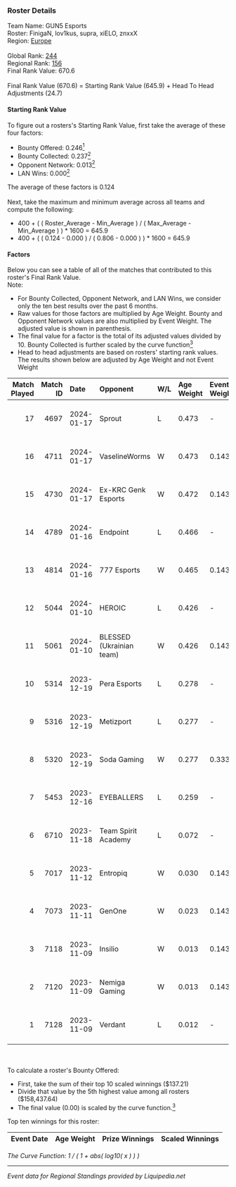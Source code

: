 ### Roster Details<br />
Team Name: GUN5 Esports<br />
Roster: FinigaN, lov1kus, supra, xiELO, znxxX<br />
Region: [Europe]( ../standings_europe.md)<br />
<br />
Global Rank: [244](../standings_global.md)<br />
Regional Rank: [156]( ../standings_europe.md)<br />
Final Rank Value:  670.6<br />
<br />
Final Rank Value (670.6) = Starting Rank Value (645.9) + Head To Head Adjustments (24.7)<br />

#### Starting Rank Value<br />
To figure out a rosters's Starting Rank Value, first take the average of these four factors:<br />
- Bounty Offered: 0.246[<sup>1</sup>](#table2)
- Bounty Collected: 0.237[<sup>2</sup>](#table1)
- Opponent Network: 0.013[<sup>2</sup>](#table1)
- LAN Wins: 0.000[<sup>2</sup>](#table1)

The average of these factors is 0.124<br />
<br />
Next, take the maximum and minimum average across all teams and compute the following:<br />
- 400 + ( ( Roster_Average - Min_Average ) / ( Max_Average - Min_Average ) ) * 1600 = 645.9
- 400 + ( ( 0.124 - 0.000 ) / ( 0.806 - 0.000 ) ) * 1600 = 645.9


#### Factors<br />
Below you can see a table of all of the matches that contributed to this roster's Final Rank Value.<br />
Note:<br />

- For Bounty Collected, Opponent Network, and LAN Wins, we consider only the ten best results over the past 6 months.
- Raw values for those factors are multiplied by Age Weight. Bounty and Opponent Network values are also multiplied by Event Weight. The adjusted value is shown in parenthesis.
- The final value for a factor is the total of its adjusted values divided by 10. Bounty Collected is further scaled by the curve function[<sup>3</sup>](#curveFunction)
- Head to head adjustments are based on rosters' starting rank values. The results shown below are adjusted by Age Weight and not Event Weight
<span id="table1"></span><br />


| Match Played | Match ID | Date       | Opponent                 | W/L | Age Weight | Event Weight | Bounty Collected | Opponent Network | LAN Wins      | H2H Adj. | Roster                                    |
| -: | -: | :- | :- | :- | :- | :- | :- | :- | :- | -: | :- |
|           17 |     4697 | 2024-01-17 | Sprout                   | L   | 0.473      | -            | -                | -                | -             |   -10.83 | FinigaN, lov1kus, supra, xiELO, znxxX     |
|           16 |     4711 | 2024-01-17 | VaselineWorms            | W   | 0.473      | 0.143        | 0.001 (0.000)    | 0.164 (0.011)    | false (0.000) |     7.34 | FinigaN, lov1kus, supra, xiELO, znxxX     |
|           15 |     4730 | 2024-01-17 | Ex-KRC Genk Esports      | W   | 0.472      | 0.143        | 0.008 (0.001)    | 0.181 (0.012)    | false (0.000) |    10.25 | FinigaN, lov1kus, supra, xiELO, znxxX     |
|           14 |     4789 | 2024-01-16 | Endpoint                 | L   | 0.466      | -            | -                | -                | -             |    -3.95 | FinigaN, lov1kus, supra, xiELO, znxxX     |
|           13 |     4814 | 2024-01-16 | 777 Esports              | W   | 0.465      | 0.143        | 0.032 (0.002)    | 0.550 (0.037)    | false (0.000) |     9.11 | FinigaN, lov1kus, supra, xiELO, znxxX     |
|           12 |     5044 | 2024-01-10 | HEROIC                   | L   | 0.426      | -            | -                | -                | -             |    -0.04 | FinigaN, lov1kus, supra, xiELO, znxxX     |
|           11 |     5061 | 2024-01-10 | BLESSED (Ukrainian team) | W   | 0.426      | 0.143        | 0.018 (0.001)    | 0.781 (0.047)    | false (0.000) |     9.84 | FinigaN, lov1kus, supra, xiELO, znxxX     |
|           10 |     5314 | 2023-12-19 | Pera Esports             | L   | 0.278      | -            | -                | -                | -             |    -1.55 | FinigaN, lov1kus, ResoLuxe, supra, xiELO  |
|            9 |     5316 | 2023-12-19 | Metizport                | L   | 0.277      | -            | -                | -                | -             |    -1.01 | FinigaN, lov1kus, ResoLuxe, supra, xiELO  |
|            8 |     5320 | 2023-12-19 | Soda Gaming              | W   | 0.277      | 0.333        | 0.009 (0.001)    | 0.182 (0.017)    | false (0.000) |     5.80 | FinigaN, lov1kus, ResoLuxe, supra, xiELO  |
|            7 |     5453 | 2023-12-16 | EYEBALLERS               | L   | 0.259      | -            | -                | -                | -             |    -1.24 | FinigaN, lov1kus, ResoLuxe, supra, xiELO  |
|            6 |     6710 | 2023-11-18 | Team Spirit Academy      | L   | 0.072      | -            | -                | -                | -             |    -0.67 | FinigaN, lov1kus, ResoLuxe, supra, xiELO  |
|            5 |     7017 | 2023-11-12 | Entropiq                 | W   | 0.030      | 0.143        | 0.001 (0.000)    | 0.436 (0.002)    | false (0.000) |     0.65 | FinigaN, L1GH7n1nG, lov1kus, supra, xiELO |
|            4 |     7073 | 2023-11-11 | GenOne                   | W   | 0.023      | 0.143        | 0.000 (0.000)    | 0.035 (0.000)    | false (0.000) |     0.34 | FinigaN, L1GH7n1nG, lov1kus, supra, xiELO |
|            3 |     7118 | 2023-11-09 | Insilio                  | W   | 0.013      | 0.143        | 0.020 (0.000)    | 0.875 (0.002)    | false (0.000) |     0.34 | FinigaN, L1GH7n1nG, lov1kus, supra, xiELO |
|            2 |     7120 | 2023-11-09 | Nemiga Gaming            | W   | 0.013      | 0.143        | 0.680 (0.001)    | 0.910 (0.002)    | false (0.000) |     0.39 | FinigaN, L1GH7n1nG, lov1kus, supra, xiELO |
|            1 |     7128 | 2023-11-09 | Verdant                  | L   | 0.012      | -            | -                | -                | -             |    -0.04 | FinigaN, L1GH7n1nG, lov1kus, supra, xiELO |

<br />
<span id="table2"></span><br />
To calculate a roster's Bounty Offered:<br />

- First, take the sum of their top 10 scaled winnings ($137.21)
- Divide that value by the 5th highest value among all rosters ($158,437.64)
- The final value (0.00) is scaled by the curve function.[<sup>3</sup>](#curveFunction)

Top ten winnings for this roster:<br />

| Event Date | Age Weight | Prize Winnings | Scaled Winnings |
| :- | -: | :- | :- |


<span id="curveFunction"></span>_The Curve Function: 1 / ( 1 + abs( log10( x ) ) )_<br />

---
_Event data for Regional Standings provided by Liquipedia.net_<br />
